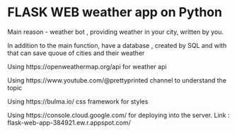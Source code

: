 <h1>FLASK WEB weather app on Python</h1> 
<p>Main reason - weather bot , providing weather in your city, written by you.</p>
<p>In addition to the main function, have a database , created by SQL and with that can save quoue of cities and their weather</p>
<p>Using https://openweathermap.org/api for weather api</p>
<p>Using https://www.youtube.com/@prettyprinted channel to understand the topic</p>
<p>Using https://bulma.io/ css framework for styles</p>
<p>Using https://console.cloud.google.com/ for deploying into the server. Link : flask-web-app-384921.ew.r.appspot.com/


